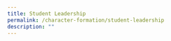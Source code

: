 ```yaml
---
title: Student Leadership
permalink: /character-formation/student-leadership
description: ""
---
```

